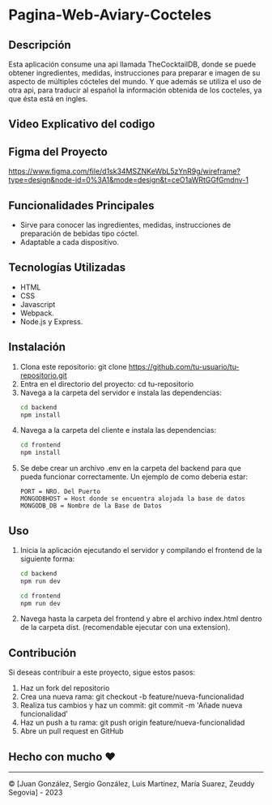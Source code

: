 # Pagina-Web-Aviary-Cocteles
 
## Descripción 
Esta aplicación consume una api llamada TheCocktailDB, donde se puede obtener ingredientes, medidas, instrucciones para preparar e imagen de su aspecto de múltiples cócteles del mundo. Y que además se utiliza el uso de otra api, para traducir al español la información obtenida de los cocteles, ya que ésta está en ingles.
 
## Video Explicativo del codigo

## Figma del Proyecto
https://www.figma.com/file/d1sk34MSZNKeWbL5zYnR9g/wireframe?type=design&node-id=0%3A1&mode=design&t=ceO1aWRtGGfGmdnv-1
 
## Funcionalidades Principales 
- Sirve para conocer las ingredientes, medidas, instrucciones de preparación de bebidas tipo cóctel. 
- Adaptable a cada dispositivo. 
 
## Tecnologías Utilizadas 
- HTML
- CSS 
- Javascript 
- Webpack.
- Node.js y Express.
 
## Instalación 
1. Clona este repositorio: git clone https://github.com/tu-usuario/tu-repositorio.git 
2. Entra en el directorio del proyecto: cd tu-repositorio 
3. Navega a la carpeta del servidor e instala las dependencias:
    ```bash
    cd backend
    npm install
    ```
4. Navega a la carpeta del cliente e instala las dependencias:
   ```bash
   cd frontend
   npm install
   ```
5. Se debe crear un archivo .env en la carpeta del backend para que pueda funcionar correctamente. Un ejemplo de como deberia estar:
    ```
    PORT = NRO. Del Puerto
    MONGODBHOST = Host donde se encuentra alojada la base de datos
    MONGODB_DB = Nombre de la Base de Datos
    ```
 
## Uso 
1. Inicia la aplicación ejecutando el servidor y compilando el frontend de la siguiente forma:
    ```bash
    cd backend
    npm run dev
    ``` 
    ```bash
    cd frontend
    npm run dev
    ``` 
2. Navega hasta la carpeta del frontend y abre el archivo index.html dentro de la carpeta dist. (recomendable ejecutar con una extension).
 
 
## Contribución 
Si deseas contribuir a este proyecto, sigue estos pasos: 
1. Haz un fork del repositorio 
2. Crea una nueva rama: git checkout -b feature/nueva-funcionalidad 
3. Realiza tus cambios y haz un commit: git commit -m 'Añade nueva funcionalidad' 
4. Haz un push a tu rama: git push origin feature/nueva-funcionalidad 
5. Abre un pull request en GitHub 
 
 
## Hecho con mucho ❤️ 
--- 
© [Juan González, Sergio González, Luis Martinez, María Suarez, Zeuddy Segovia] - 2023

